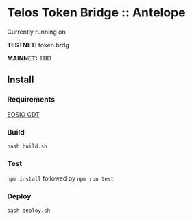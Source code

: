 # Telos Token Bridge :: Antelope

Currently running on

**TESTNET:** token.brdg

**MAINNET:** TBD

## Install

### Requirements
[EOSIO CDT](https://developers.eos.io/welcome/latest/getting-started-guide/local-development-environment/installing-eosiocdt)

### Build

`bash build.sh`

### Test

`npm install`
followed by
`npm run test`

### Deploy 

`bash deploy.sh`
